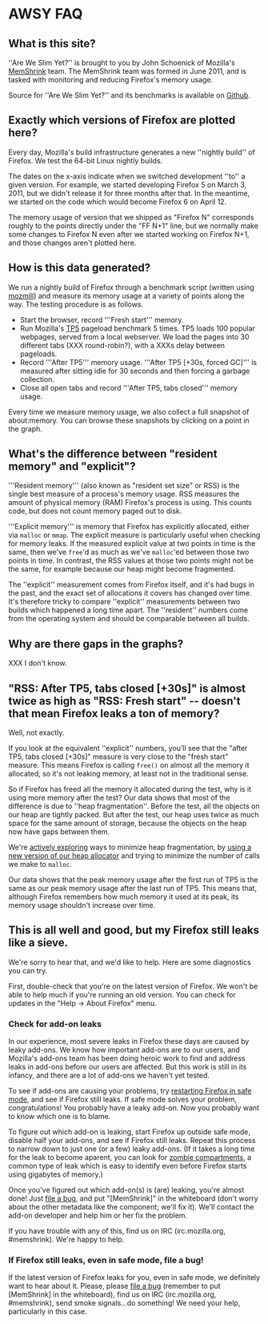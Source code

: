 # AWSY FAQ

## What is this site?

''Are We Slim Yet?'' is brought to you by John Schoenick of Mozilla's [MemShrink][] team.  The MemShrink team was formed in June 2011, and is tasked with monitoring and reducing Firefox's memory usage.

Source for ''Are We Slim Yet?'' and its benchmarks is available on [Github][awsy-github].

## Exactly which versions of Firefox are plotted here?

Every day, Mozilla's build infrastructure generates a new ''nightly build'' of Firefox.  We test the 64-bit Linux nightly builds.

The dates on the x-axis indicate when we switched development ''to'' a given version.  For example, we started developing Firefox 5 on March 3, 2011, but we didn't release it for three months after that.  In the meantime, we started on the code which would become Firefox 6 on April 12.

The memory usage of version that we shipped as "Firefox N" corresponds roughly to the points directly under the "FF N+1" line, but we normally make some changes to Firefox N even after we started working on Firefox N+1, and those changes aren't plotted here.

## How is this data generated?

We run a nightly build of Firefox through a benchmark script (written using [mozmill][]) and measure its memory usage at a variety of points along the way.  The testing procedure is as follows.

  * Start the browser, record '''Fresh start''' memory.
  * Run Mozilla's [TP5][] pageload benchmark 5 times.  TP5 loads 100 popular webpages, served from a local webserver.  We load the pages into 30 different tabs (XXX round-robin?), with a XXXs delay between pageloads.
  * Record '''After TP5''' memory usage.  '''After TP5 [+30s, forced GC]''' is measured after sitting idle for 30 seconds and then forcing a garbage collection.
  * Close all open tabs and record '''After TP5, tabs closed''' memory usage.

Every time we measure memory usage, we also collect a full snapshot of about:memory.  You can browse these snapshots by clicking on a point in the graph.

## What's the difference between "resident memory" and "explicit"?

'''Resident memory''' (also known as "resident set size" or RSS) is the single best measure of a process's memory usage.  RSS measures the amount of physical memory (RAM) Firefox's process is using.  This counts code, but does not count memory paged out to disk.

'''Explicit memory''' is memory that Firefox has explicitly allocated, either via `malloc` or `mmap`.  The explicit measure is particularly useful when checking for memory leaks.  If the measured explicit value at two points in time is the same, then we've `free`'d as much as we've `malloc`'ed between those two points in time.  In contrast, the RSS values at those two points might not be the same, for example because our heap might become fragmented.

The ''explicit'' measurement comes from Firefox itself, and it's had bugs in the past, and the exact set of allocations it covers has changed over time.  It's therefore tricky to compare ''explicit'' measurements between two builds which happened a long time apart.  The ''resident'' numbers come from the operating system and should be comparable between all builds.

## Why are there gaps in the graphs?

XXX I don't know.

## "RSS: After TP5, tabs closed [+30s]" is almost twice as high as "RSS: Fresh start" -- doesn't that mean Firefox leaks a ton of memory?

Well, not exactly.

If you look at the equivalent ''explicit'' numbers, you'll see that the "after TP5, tabs closed [+30s]" measure is very close to the "fresh start" measure.  This means Firefox is calling `free()` on almost all the memory it allocated, so it's not leaking memory, at least not in the traditional sense.

So if Firefox has freed all the memory it allocated during the test, why is it using more memory after the test?  Our data shows that most of the difference is due to ''heap fragmentation''.  Before the test, all the objects on our heap are tightly packed.  But after the test, our heap uses twice as much space for the same amount of storage, because the objects on the heap now have gaps between them.

We're [actively exploring][match-startup-mem] ways to minimize heap fragmentation, by [using a new version of our heap allocator][jemalloc2] and trying to minimize the number of calls we make to `malloc`.

Our data shows that the peak memory usage after the first run of TP5 is the same as our peak memory usage after the last run of TP5.  This means that, although Firefox remembers how much memory it used at its peak, its memory usage shouldn't increase over time.

## This is all well and good, but my Firefox still leaks like a sieve.

We're sorry to hear that, and we'd like to help.  Here are some diagnostics you can try.

First, double-check that you're on the latest version of Firefox.  We won't be able to help much if you're running an old version.  You can check for updates in the "Help -> About Firefox" menu.

### Check for add-on leaks

In our experience, most severe leaks in Firefox these days are caused by leaky add-ons.  We know how important add-ons are to our users, and Mozilla's add-ons team has been doing heroic work to find and address leaks in add-ons before our users are affected.  But this work is still in its infancy, and there are a lot of add-ons we haven't yet tested.

To see if add-ons are causing your problems, try [restarting Firefox in safe mode][safe mode], and see if Firefox still leaks.  If safe mode solves your problem, congratulations!  You probably have a leaky add-on.  Now you probably want to know which one is to blame.

To figure out which add-on is leaking, start Firefox up outside safe mode, disable half your add-ons, and see if Firefox still leaks.  Repeat this process to narrow down to just one (or a few) leaky add-ons.  (If it takes a long time for the leak to become aparent, you can look for [zombie compartments][], a common type of leak which is easy to identify even before Firefox starts using gigabytes of memory.)

Once you've figured out which add-on(s) is (are) leaking, you're almost done!  Just [file a bug][], and put "\[MemShrink\]" in the whiteboard (don't worry about the other metadata like the component; we'll fix it).  We'll contact the add-on developer and help him or her fix the problem.

If you have trouble with any of this, find us on IRC (irc.mozilla.org, #memshrink).  We're happy to help.

### If Firefox still leaks, even in safe mode, file a bug!

If the latest version of Firefox leaks for you, even in safe mode, we definitely want to hear about it.  Please, please [file a bug][] (remember to put \[MemShrink\] in the whiteboard), find us on IRC (irc.mozilla.org, #memshrink), send smoke signals...do something!  We need your help, particularly in this case.

[awsy-github]: https://github.com/Nephyrin/MozAreWeSlimYet
[MemShrink]: https://wiki.mozilla.org/Performance/MemShrink
[TP5]: https://wiki.mozilla.org/Buildbot/Talos#tp5
[mozmill]: https://github.com/mozautomation/mozmill
[match-startup-mem]: https://bugzilla.mozilla.org/show_bug.cgi?id=668809
[jemalloc2]: https://bugzilla.mozilla.org/show_bug.cgi?id=580408
[safe mode]: http://support.mozilla.org/en-US/kb/Safe%20Mode
[zombie compartments]: https://developer.mozilla.org/en/Zombie_compartments#Reactive_checking
[file a bug]: https://bugzilla.mozilla.org/enter_bug.cgi?product=Core
